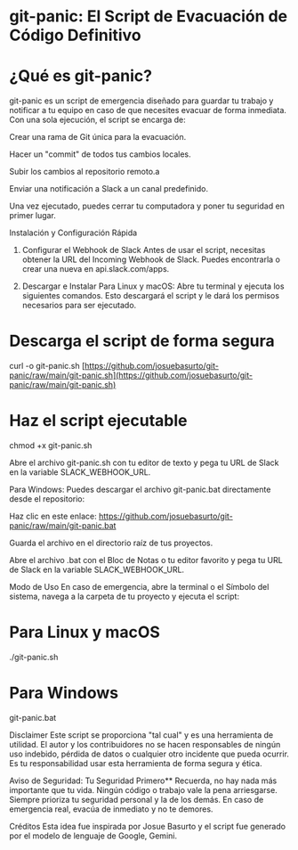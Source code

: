 # git-panic: El Script de Evacuación de Código Definitivo

# ¿Qué es git-panic?

git-panic es un script de emergencia diseñado para guardar tu trabajo y notificar a tu equipo en caso de que necesites evacuar de forma inmediata. Con una sola ejecución, el script se encarga de:

Crear una rama de Git única para la evacuación.

Hacer un "commit" de todos tus cambios locales.

Subir los cambios al repositorio remoto.a

Enviar una notificación a Slack a un canal predefinido.

Una vez ejecutado, puedes cerrar tu computadora y poner tu seguridad en primer lugar.

Instalación y Configuración Rápida
1. Configurar el Webhook de Slack
Antes de usar el script, necesitas obtener la URL del Incoming Webhook de Slack. Puedes encontrarla o crear una nueva en api.slack.com/apps.

2. Descargar e Instalar
Para Linux y macOS:
Abre tu terminal y ejecuta los siguientes comandos. Esto descargará el script y le dará los permisos necesarios para ser ejecutado.

# Descarga el script de forma segura
curl -o git-panic.sh [https://github.com/josuebasurto/git-panic/raw/main/git-panic.sh](https://github.com/josuebasurto/git-panic/raw/main/git-panic.sh)

# Haz el script ejecutable
chmod +x git-panic.sh


Abre el archivo git-panic.sh con tu editor de texto y pega tu URL de Slack en la variable SLACK_WEBHOOK_URL.

Para Windows:
Puedes descargar el archivo git-panic.bat directamente desde el repositorio:

Haz clic en este enlace: https://github.com/josuebasurto/git-panic/raw/main/git-panic.bat

Guarda el archivo en el directorio raíz de tus proyectos.

Abre el archivo .bat con el Bloc de Notas o tu editor favorito y pega tu URL de Slack en la variable SLACK_WEBHOOK_URL.

Modo de Uso
En caso de emergencia, abre la terminal o el Símbolo del sistema, navega a la carpeta de tu proyecto y ejecuta el script:

# Para Linux y macOS
./git-panic.sh

# Para Windows
git-panic.bat


Disclaimer
Este script se proporciona "tal cual" y es una herramienta de utilidad. El autor y los contribuidores no se hacen responsables de ningún uso indebido, pérdida de datos o cualquier otro incidente que pueda ocurrir. Es tu responsabilidad usar esta herramienta de forma segura y ética.

Aviso de Seguridad: Tu Seguridad Primero**
Recuerda, no hay nada más importante que tu vida. Ningún código o trabajo vale la pena arriesgarse. Siempre prioriza tu seguridad personal y la de los demás. En caso de emergencia real, evacúa de inmediato y no te demores.

Créditos
Esta idea fue inspirada por Josue Basurto y el script fue generado por el modelo de lenguaje de Google, Gemini.
